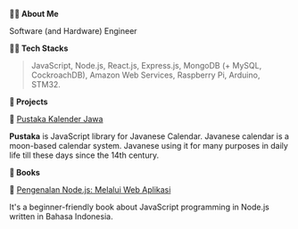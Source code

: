 **👋🏼 About Me**

Software (and Hardware) Engineer

**👨‍💻 Tech Stacks**

> JavaScript, Node.js, React.js, Express.js, MongoDB (+ MySQL, CockroachDB), Amazon Web Services, Raspberry Pi, Arduino, STM32.


**🚀 Projects**

🌟 [Pustaka Kalender Jawa](https://github.com/kalenderjawa)

**Pustaka** is JavaScript library for Javanese Calendar. Javanese calendar is a moon-based calendar system. Javanese using it for many purposes in daily life till these days since the 14th century.

**🚀 Books**

🌟  [Pengenalan Node.js: Melalui Web Aplikasi](https://play.google.com/store/books/details?id=pdOfDwAAQBAJ)

It's a beginner-friendly book about JavaScript programming in Node.js written in Bahasa Indonesia.




